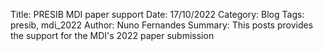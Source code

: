 Title: PRESIB MDI paper support
Date: 17/10/2022
Category: Blog
Tags: presib, mdi_2022
Author: Nuno Fernandes
Summary: This posts provides the support for the MDI's 2022 paper submission